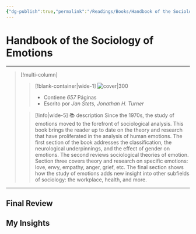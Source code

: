 ```yaml
---
{"dg-publish":true,"permalink":"/Readings/Books/Handbook of the Sociology of Emotions/","title":"Handbook of the Sociology of Emotions","tags":["NoteType/Book"],"updated":"2023-10-02T12:54:58.579-05:00"}
---
```



# Handbook of the Sociology of Emotions
- - -
> [!multi-column]
> 
> > [!blank-container|wide-1]
> >  ![cover|300](http://books.google.com/books/content?id=5chxiMOAox0C&printsec=frontcover&img=1&zoom=1&edge=curl&source=gbs_api)
> >- Contiene *657* Páginas
> >- Escrito por *Jan Stets, Jonathan H. Turner*
> 
> > [!info|wide-5] 📚 description
> > Since the 1970s, the study of emotions moved to the forefront of sociological analysis. This book brings the reader up to date on the theory and research that have proliferated in the analysis of human emotions. The first section of the book addresses the classification, the neurological underpinnings, and the effect of gender on emotions. The second reviews sociological theories of emotion. Section three covers theory and research on specific emotions: love, envy, empathy, anger, grief, etc. The final section shows how the study of emotions adds new insight into other subfields of sociology: the workplace, health, and more.
> 

- - -

## Final Review

## My Insights